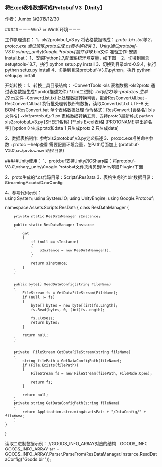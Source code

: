 ### 将Excel表格数据转成Protobuf V3【Unity】
作者：Jumbo @2015/12/30


#####－－－Win7 or Win10环境－－－


工作原理流程：
1、xls2protobuf_v3.py 将表格数据转成：*.proto *.bin *.txt等
2、protoc.exe 通过读取*.proto生成*.cs脚本解析类
3、Unity通过protobuf-V3.0\csharp_unity\Google.Protobuf插件读取*.bin文件
准备工作-安装Install.bat：
  1、安装Python2.7,配置系统环境变量，如下图：
  2、切换到目录setuptools-18.7，执行 python setup.py install
  3、切换到目录xlrd-0.9.4，执行 python setup.py install
  4、切换到目录protobuf-V3.0\python，执行 python setup.py install

开始转换：
  1、转换工具目录结构：
  -ConvertTools
     -xls          表格数据
     -xls2proto     通过表格数据生成*.proto(描述文件) *.bin(二进制) *.txt(明文)等
     -proto2cs      生成的*.cs文件
     -ConvertList.txt  批处理数据转换列表，配合ResConvertAll.bat 
     -ResConvertAll.bat 执行批处理转换所有数据，读取ConverList.txt  UTF-8 无BOM
     -ResConvert.bat 单个表格数据处理  命令格式：ResConvert [表格名] [xls文件名]
     -xls2protobuf_v3.py 表格数据转换工具，支持proto3最新格式 python xls2protobuf_v3.py [SHEET名称] [**.xls Excel表格] [PROTONAME 导出的名字] [option 0 生成proto和data 1 只生成proto 2 只生成data]  


2、数据表格制作: 参考xls2protobuf_v3.py定义描述
3、protoc.exe相关命令参数 : protoc --help查看 需要配置环境变量，在Path后面加上;{protobuf-V3.0\src\protoc.exe 路径目录}

#####Unity使用：
1、protobuf支持Unity的CSharp库：将protobuf-V3.0\csharp_unity\Google.Protobuf文件夹拷贝到Unity项目Plugins下面

2、proto生成的*.cs代码目录：Scripts\ResData
3、表格生成的*.bin数据目录：StreamingAssets\DataConfig

4、参考代码示例：   
using System;
using System.IO;
using UnityEngine;
using Google.Protobuf;

namespace Assets.Scripts.ResData
{
    class ResDataManager
    {

        private static ResDataManager sInstance;

        public static ResDataManager Instance
        {
            get
            {
                if (null == sInstance)
                {
                    sInstance = new ResDataManager();
                }

                return sInstance;
            }
        }
        
        
        public byte[] ReadDataConfig(string FileName)
        {
            FileStream fs = GetDataFileStream(FileName);
            if (null != fs)
            {
                byte[] bytes = new byte[(int)fs.Length];
                fs.Read(bytes, 0, (int)fs.Length);
                
                fs.Close();
                return bytes;
            }

            return null;
        }
      

        private  FileStream GetDataFileStream(string fileName)
        {
            string filePath = GetDataConfigPath(fileName);
            if (File.Exists(filePath))
            {
                FileStream fs = new FileStream(filePath, FileMode.Open);
               
                return fs;
            }

            return null;
        }
        private string GetDataConfigPath(string fileName)
        {
            return Application.streamingAssetsPath + "/DataConfig/" + fileName;
        }
    }
}

读取二进制数据示例：
//GOODS_INFO_ARRAY对应的结构：GOODS_INFO
GOODS_INFO_ARRAY arr = GOODS_INFO_ARRAY.Parser.ParseFrom(ResDataManager.Instance.ReadDataConfig("Goods.bin"));
